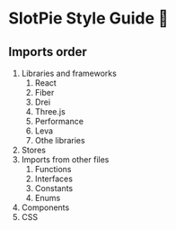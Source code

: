 # SlotPie Style Guide 🍒

## Imports order

1. Libraries and frameworks
   1. React
   1. Fiber
   1. Drei
   1. Three.js
   1. Performance
   1. Leva
   1. Othe libraries
1. Stores
1. Imports from other files
   1. Functions
   1. Interfaces
   1. Constants
   1. Enums
1. Components
1. CSS
